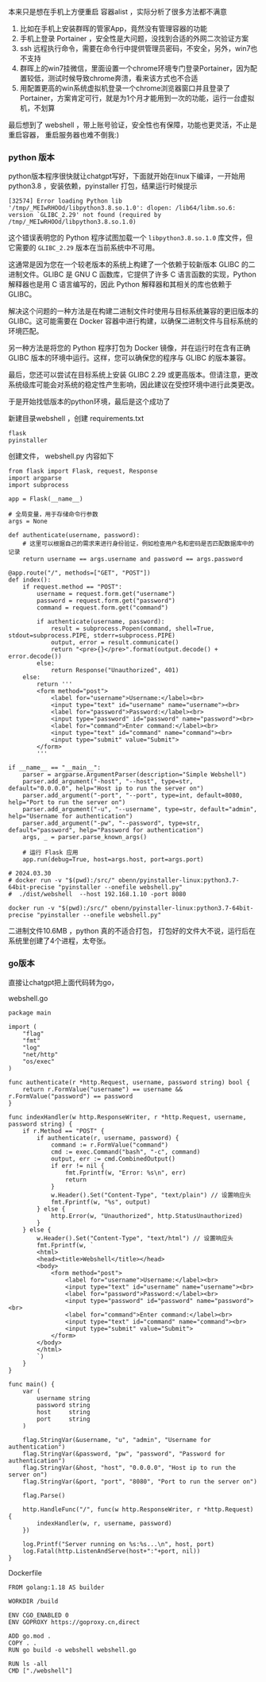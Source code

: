 本来只是想在手机上方便重启 容器alist ，实际分析了很多方法都不满意

1. 比如在手机上安装群晖的管家App，竟然没有管理容器的功能
2. 手机上登录 Portainer ，安全性是大问题，没找到合适的外网二次验证方案
3.  ssh 远程执行命令，需要在命令行中提供管理员密码，不安全，另外，win7也不支持
4.  群晖上的win7挂微信，里面设置一个chrome环境专门登录Portainer，因为配置较低，测试时候导致chrome奔溃，看来该方式也不合适
5. 用配置更高的win系统虚拟机登录一个chrome浏览器窗口并且登录了Portainer，方案肯定可行，就是为1个月才能用到一次的功能，运行一台虚拟机，不划算

最后想到了 webshell ，带上账号验证，安全性也有保障，功能也更灵活，不止是重启容器， 重启服务器也难不倒我:)

### python 版本
python版本程序很快就让chatgpt写好，下面就开始在linux下编译，一开始用python3.8 ，安装依赖，pyinstaller 打包，结果运行时候提示 
```
[32574] Error loading Python lib '/tmp/_MEIwRHOOd/libpython3.8.so.1.0': dlopen: /lib64/libm.so.6: version `GLIBC_2.29' not found (required by /tmp/_MEIwRHOOd/libpython3.8.so.1.0)
```

这个错误表明您的 Python 程序试图加载一个 `libpython3.8.so.1.0` 库文件，但它需要的 `GLIBC_2.29` 版本在当前系统中不可用。

这通常是因为您在一个较老版本的系统上构建了一个依赖于较新版本 GLIBC 的二进制文件。GLIBC 是 GNU C 函数库，它提供了许多 C 语言函数的实现，Python 解释器也是用 C 语言编写的，因此 Python 解释器和其相关的库也依赖于 GLIBC。

解决这个问题的一种方法是在构建二进制文件时使用与目标系统兼容的更旧版本的 GLIBC。这可能需要在 Docker 容器中进行构建，以确保二进制文件与目标系统的环境匹配。

另一种方法是将您的 Python 程序打包为 Docker 镜像，并在运行时在含有正确 GLIBC 版本的环境中运行。这样，您可以确保您的程序与 GLIBC 的版本兼容。

最后，您还可以尝试在目标系统上安装 GLIBC 2.29 或更高版本。但请注意，更改系统级库可能会对系统的稳定性产生影响，因此建议在受控环境中进行此类更改。

于是开始找低版本的python环境，最后是这个成功了



新建目录webshell ，创建 requirements.txt
```
flask
pyinstaller
```

创建文件， webshell.py 内容如下
```
from flask import Flask, request, Response
import argparse
import subprocess

app = Flask(__name__)

# 全局变量，用于存储命令行参数
args = None

def authenticate(username, password):
    # 这里可以根据自己的需求来进行身份验证，例如检查用户名和密码是否匹配数据库中的记录
    return username == args.username and password == args.password

@app.route("/", methods=["GET", "POST"])
def index():
    if request.method == "POST":
        username = request.form.get("username")
        password = request.form.get("password")
        command = request.form.get("command")
        
        if authenticate(username, password):
            result = subprocess.Popen(command, shell=True, stdout=subprocess.PIPE, stderr=subprocess.PIPE)
            output, error = result.communicate()
            return "<pre>{}</pre>".format(output.decode() + error.decode())
        else:
            return Response("Unauthorized", 401)
    else:
        return '''
        <form method="post">
            <label for="username">Username:</label><br>
            <input type="text" id="username" name="username"><br>
            <label for="password">Password:</label><br>
            <input type="password" id="password" name="password"><br>
            <label for="command">Enter command:</label><br>
            <input type="text" id="command" name="command"><br>
            <input type="submit" value="Submit">
        </form>
        '''

if __name__ == "__main__":
    parser = argparse.ArgumentParser(description="Simple Webshell")
    parser.add_argument("-host", "--host", type=str, default="0.0.0.0", help="Host ip to run the server on")
    parser.add_argument("-port", "--port", type=int, default=8080, help="Port to run the server on")
    parser.add_argument("-u", "--username", type=str, default="admin", help="Username for authentication")
    parser.add_argument("-pw", "--password", type=str, default="password", help="Password for authentication")
    args, _ = parser.parse_known_args()
    
    # 运行 Flask 应用
    app.run(debug=True, host=args.host, port=args.port)

# 2024.03.30
# docker run -v "$(pwd):/src/" obenn/pyinstaller-linux:python3.7-64bit-precise "pyinstaller --onefile webshell.py"
#  ./dist/webshell  --host 192.168.1.10 -port 8080
```

```shell
docker run -v "$(pwd):/src/" obenn/pyinstaller-linux:python3.7-64bit-precise "pyinstaller --onefile webshell.py"

```
二进制文件10.6MB ，python 真的不适合打包， 打包好的文件大不说，运行后在系统里创建了4个进程，太夸张。

###  go版本

直接让chatgpt把上面代码转为go，

webshell.go
```
package main

import (
	"flag"
	"fmt"
	"log"
	"net/http"
	"os/exec"
)

func authenticate(r *http.Request, username, password string) bool {
	return r.FormValue("username") == username && r.FormValue("password") == password
}

func indexHandler(w http.ResponseWriter, r *http.Request, username, password string) {
	if r.Method == "POST" {
		if authenticate(r, username, password) {
			command := r.FormValue("command")
			cmd := exec.Command("bash", "-c", command)
			output, err := cmd.CombinedOutput()
			if err != nil {
				fmt.Fprintf(w, "Error: %s\n", err)
				return
			}
			w.Header().Set("Content-Type", "text/plain") // 设置响应头
			fmt.Fprintf(w, "%s", output)
		} else {
			http.Error(w, "Unauthorized", http.StatusUnauthorized)
		}
	} else {
		w.Header().Set("Content-Type", "text/html") // 设置响应头
		fmt.Fprintf(w, `
		<html>
		<head><title>Webshell</title></head>
		<body>
			<form method="post">
				<label for="username">Username:</label><br>
				<input type="text" id="username" name="username"><br>
				<label for="password">Password:</label><br>
				<input type="password" id="password" name="password"><br>
				<label for="command">Enter command:</label><br>
				<input type="text" id="command" name="command"><br>
				<input type="submit" value="Submit">
			</form>
		</body>
		</html>
		`)
	}
}

func main() {
	var (
		username string
		password string
		host     string
		port     string
	)

	flag.StringVar(&username, "u", "admin", "Username for authentication")
	flag.StringVar(&password, "pw", "password", "Password for authentication")
	flag.StringVar(&host, "host", "0.0.0.0", "Host ip to run the server on")
	flag.StringVar(&port, "port", "8080", "Port to run the server on")

	flag.Parse()

	http.HandleFunc("/", func(w http.ResponseWriter, r *http.Request) {
		indexHandler(w, r, username, password)
	})

	log.Printf("Server running on %s:%s...\n", host, port)
	log.Fatal(http.ListenAndServe(host+":"+port, nil))
}

```

Dockerfile
```
FROM golang:1.18 AS builder

WORKDIR /build

ENV CGO_ENABLED 0
ENV GOPROXY https://goproxy.cn,direct

ADD go.mod .
COPY . .
RUN go build -o webshell webshell.go

RUN ls -all
CMD ["./webshell"]
```